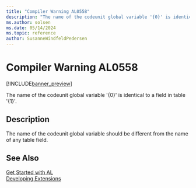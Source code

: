 ```yaml
---
title: "Compiler Warning AL0558"
description: "The name of the codeunit global variable '{0}' is identical to a field in table '{1}'."
ms.author: solsen
ms.date: 05/14/2024
ms.topic: reference
author: SusanneWindfeldPedersen
---
```

[//]: # (START>DO_NOT_EDIT)
[//]: # (IMPORTANT:Do not edit any of the content between here and the END>DO_NOT_EDIT.)
[//]: # (Any modifications should be made in the .xml files in the ModernDev repo.)
# Compiler Warning AL0558

[!INCLUDE[banner_preview](../includes/banner_preview.md)]

The name of the codeunit global variable '{0}' is identical to a field in table '{1}'.


## Description
The name of the codeunit global variable should be different from the name of any table field.  

[//]: # (IMPORTANT: END>DO_NOT_EDIT)
## See Also  
[Get Started with AL](../devenv-get-started.md)  
[Developing Extensions](../devenv-dev-overview.md)  